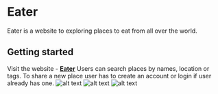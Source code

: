 # Eater
Eater is a website to exploring places to eat from all over the world.
## Getting started
Visit the website - [**Eater**](https://frozen-hollows-32752.herokuapp.com/)
Users can search places by names, location or tags. To share a new place user has to create an account or login if user already has one.
![alt text](https://res.cloudinary.com/papatki/image/upload/v1530606839/Capture0.jpg)
![alt text](https://res.cloudinary.com/papatki/image/upload/v1530605831/Capture.jpg)
![alt text](https://res.cloudinary.com/papatki/image/upload/q_100/v1530605830/Capture2.jpg)
